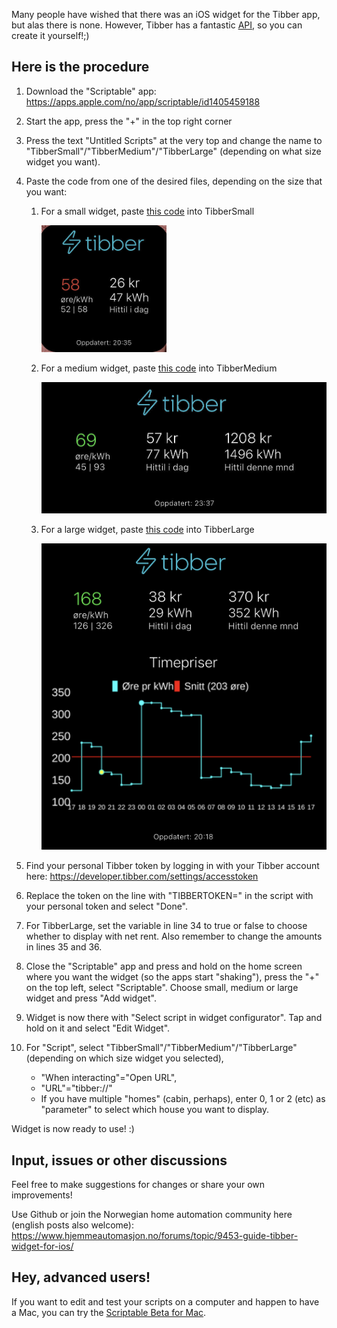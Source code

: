 Many people have wished that there was an iOS widget for the Tibber app, but alas there is none.
However, Tibber has a fantastic [API](https://developer.tibber.com/), so you can create it yourself!;)

## Here is the procedure
1. Download the "Scriptable" app:  https://apps.apple.com/no/app/scriptable/id1405459188
2. Start the app, press the "+" in the top right corner
3. Press the text "Untitled Scripts" at the very top and change the name to "TibberSmall"/"TibberMedium"/"TibberLarge" (depending on what size widget you want).
4. Paste the code from one of the desired files, depending on the size that you want:
   1. For a small widget, paste [this code](/TibberSmall.js?raw=1) into TibberSmall
   
      <img src="/img/small.jpg" width="200px" />
   
   2. For a medium widget, paste [this code](/TibberMedium.js?raw=1) into TibberMedium
   
      <img src="/img/medium.jpeg" width="500px" />
   
   3. For a large widget, paste [this code](/TibberLarge.js?raw=1) into TibberLarge
   
      <img src="/img/large.jpg" width="500px" />
      
5. Find your personal Tibber token by logging in with your Tibber account here: https://developer.tibber.com/settings/accesstoken
6. Replace the token on the line with "TIBBERTOKEN=" in the script with your personal token and select "Done".
7. For TibberLarge, set the variable in line 34 to true or false to choose whether to display with net rent. Also remember to change the amounts in lines 35 and 36.
8. Close the "Scriptable" app and press and hold on the home screen where you want the widget (so the apps start "shaking"), press the "+" on the top left, select "Scriptable". Choose small, medium or large widget and press "Add widget".
9. Widget is now there with "Select script in widget configurator". Tap and hold on it and select "Edit Widget".
10. For "Script", select "TibberSmall"/"TibberMedium"/"TibberLarge" (depending on which size widget you selected),
    - "When interacting"="Open URL",
    - "URL"="tibber://"
    - If you have multiple "homes" (cabin, perhaps), enter 0, 1 or 2 (etc) as "parameter" to select which house you want to display.

 Widget is now ready to use! :) 

## Input, issues or other discussions
Feel free to make suggestions for changes or share your own improvements!

Use Github or join the Norwegian home automation community here (english posts also welcome):
https://www.hjemmeautomasjon.no/forums/topic/9453-guide-tibber-widget-for-ios/

## Hey, advanced users!
If you want to edit and test your scripts on a computer and happen to have a Mac, you can try the [Scriptable Beta for Mac](https://scriptable.app/mac-beta/).
